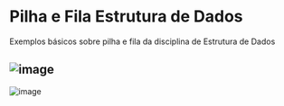 # Pilha e Fila Estrutura de Dados

Exemplos básicos sobre pilha e fila da disciplina de Estrutura de Dados

![image](https://user-images.githubusercontent.com/91075515/165013788-6868f2e9-5ce4-4453-adc4-7ebb292e8a81.png)
---------------------------------------------------------------------------------------------
![image](https://user-images.githubusercontent.com/91075515/165013821-6f25a86c-807e-4621-a89e-b97d499544f2.png)
